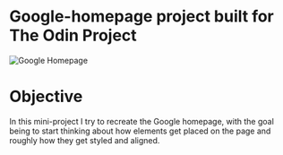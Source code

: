 # Google-homepage project built for The Odin Project

![Google Homepage](./rec/google.screenshot.jpg)

# Objective

In this mini-project I try to recreate the Google homepage, with the goal being to start thinking about how elements get placed on the page and roughly how they get styled and aligned.
